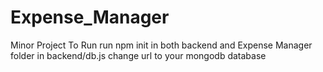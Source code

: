 # Expense_Manager
Minor Project
To Run 
run npm init in both backend and Expense Manager folder
in backend/db.js change url to your mongodb database
